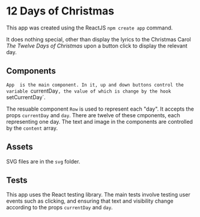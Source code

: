 # 12 Days of Christmas

This app was created using the ReactJS `npm create app` command.

It does nothing special, other than display the lyrics to the Christmas Carol *The Twelve Days of Christmas* upon a button click to display the relevant day.

## Components
`App  is the main component. In it, up and down buttons control the variable `currentDay`, the value of which is change by the hook `setCurrentDay`.

The resuable component `Row` is used to represent each "day". It accepts the props `currentDay` and `day`. There are twelve of these cmponents, each representing one day. The text and image in the components are controlled by the `content` array.

## Assets
SVG files are in the `svg` folder.

## Tests
This app uses the React testing library. The main tests involve testing user events such as clicking, and ensuring that text and visibility change according to the props `currentDay` and `day`.
